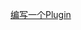 [编写一个Plugin](https://github.com/jantimon/html-webpack-plugin/tree/9b272cfb2bccee98bbe8438c817c4207a0a3cb71#events)